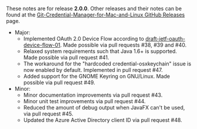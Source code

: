 These notes are for release **2.0.0**.
Other releases and their notes can be found at the [Git-Credential-Manager-for-Mac-and-Linux GitHub Releases](https://github.com/Microsoft/Git-Credential-Manager-for-Mac-and-Linux/releases) page.

* Major:
    * Implemented OAuth 2.0 Device Flow according to [draft-ietf-oauth-device-flow-01](https://tools.ietf.org/html/draft-ietf-oauth-device-flow-01).  Made possible via pull requests #38, #39 and #40.
    * Relaxed system requirements such that Java 1.6+ is supported.  Made possible via pull request #41.
    * The workaround for the "hardcoded credential-osxkeychain" issue is now enabled by default.  Implemented in pull request #47.
    * Added support for the GNOME Keyring on GNU/Linux.  Made possible via pull request #49.
* Minor:
    * Minor documentation improvements via pull request #43.
    * Minor unit test improvements via pull request #44.
    * Reduced the amount of debug output when JavaFX can't be used, via pull request #45.
    * Updated the Azure Active Directory client ID via pull request #48.
